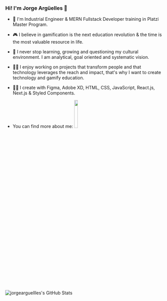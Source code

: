 ### Hi!  I'm Jorge Argüelles 👋
- 🔭 I'm Industrial Engineer & MERN Fullstack Developer  training in Platzi Master Program.  
- :video_game: I believe in gamification is the next education revolution & the time is the most valuable resource in life.

- 🌱 I never stop learning, growing and questioning my cultural environment. I am analytical, goal oriented and systematic vision.

- :man_technologist:  I enjoy working on projects that transform people and that technology leverages the reach and impact, that's why I want to create technology and gamify education.
- :man_scientist: I create with Figma, Adobe XD, HTML, CSS, JavaScript, React.js,  Next.js & Styled Components.
- You can find more about me: <code><a href="https://www.linkedin.com/in/jorge-arias-argüelles-a8303056/"><img width="15%" src="https://www.vectorlogo.zone/logos/linkedin/linkedin-ar21.svg"></a></code>

![jorgearguellles's GitHub Stats](https://github-readme-stats.vercel.app/api?username=jorgearguellles&title_color=ffb300&show_icons=true)
